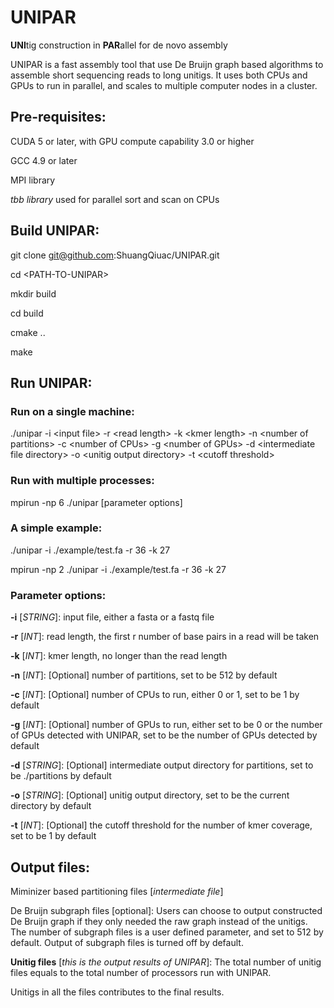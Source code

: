 # UNIPAR
**UNI**tig construction in **PAR**allel for de novo assembly

UNIPAR is a fast assembly tool that use De Bruijn graph based algorithms to assemble short sequencing reads to long unitigs. It uses both CPUs and GPUs to run in parallel, and scales to multiple computer nodes in a cluster.

## Pre-requisites:

CUDA 5 or later, with GPU compute capability 3.0 or higher

GCC 4.9 or later

MPI library

*tbb library* used for parallel sort and scan on CPUs

## Build UNIPAR:
git clone git@github.com:ShuangQiuac/UNIPAR.git

cd &lt;PATH-TO-UNIPAR&gt;

mkdir build

cd build

cmake ..

make

## Run UNIPAR:
### Run on a single machine:

./unipar -i &lt;input file&gt; -r &lt;read length&gt; -k &lt;kmer length&gt; -n &lt;number of partitions&gt; -c &lt;number of CPUs&gt; -g &lt;number of GPUs&gt; -d &lt;intermediate file directory&gt; -o &lt;unitig output directory&gt; -t &lt;cutoff threshold&gt;
  
### Run with multiple processes:
mpirun -np 6 ./unipar [parameter options]

### A simple example:

./unipar -i ./example/test.fa -r 36 -k 27

mpirun -np 2 ./unipar -i ./example/test.fa -r 36 -k 27

### Parameter options:
**-i** [*STRING*]: input file, either a fasta or a fastq file

**-r** [*INT*]: read length, the first r number of base pairs in a read will be taken

**-k** [*INT*]: kmer length, no longer than the  read length

**-n** [*INT*]: [Optional] number of partitions, set to be 512 by default

**-c** [*INT*]: [Optional] number of CPUs to run, either 0 or 1, set to be 1 by default

**-g** [*INT*]: [Optional] number of GPUs to run, either set to be 0 or the number of GPUs detected with UNIPAR, set to be the number of GPUs detected by default

**-d** [*STRING*]: [Optional] intermediate output directory for partitions, set to be ./partitions by default

**-o** [*STRING*]: [Optional] unitig output directory, set to be the current directory by default

**-t** [*INT*]: [Optional] the cutoff threshold for the number of kmer coverage, set to be 1 by default


## Output files:

Miminizer based partitioning files [*intermediate file*]

De Bruijn subgraph files [optional]: 
Users can choose to output constructed De Bruijn graph if they only needed the raw graph instead of the unitigs.
The number of subgraph files is a user defined parameter, and set to 512 by default.
Output of subgraph files is turned off by default.

**Unitig files** [*this is the output results of UNIPAR*]: 
The total number of unitig files equals to the total number of processors run with UNIPAR. 

Unitigs in all the files contributes to the final results.


